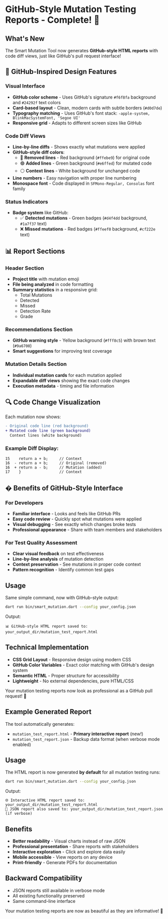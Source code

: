 # GitHub-Style Mutation Testing Reports - Complete! 🎉

## What's New
The Smart Mutation Tool now generates **GitHub-style HTML reports** with code diff views, just like GitHub's pull request interface!

## 🎨 GitHub-Inspired Design Features

### Visual Interface
- **GitHub color scheme** - Uses GitHub's signature `#f6f8fa` background and `#24292f` text colors
- **Card-based layout** - Clean, modern cards with subtle borders (`#d0d7de`)
- **Typography matching** - Uses GitHub's font stack: `-apple-system, BlinkMacSystemFont, 'Segoe UI'`
- **Responsive grid** - Adapts to different screen sizes like GitHub

### Code Diff Views
- **Line-by-line diffs** - Shows exactly what mutations were applied
- **GitHub-style diff colors**:
  - 🔴 **Removed lines** - Red background (`#ffebe9`) for original code
  - 🟢 **Added lines** - Green background (`#e6ffed`) for mutated code
  - ⚪ **Context lines** - White background for unchanged code
- **Line numbers** - Easy navigation with proper line numbering
- **Monospace font** - Code displayed in `SFMono-Regular, Consolas` font family

### Status Indicators
- **Badge system** like GitHub:
  - ✅ **Detected mutations** - Green badges (`#d4f4dd` background, `#1a7f37` text)
  - ❌ **Missed mutations** - Red badges (`#ffeef0` background, `#cf222e` text)

## 📊 Report Sections

### Header Section
- **Project title** with mutation emoji
- **File being analyzed** in code formatting
- **Summary statistics** in a responsive grid:
  - Total Mutations
  - Detected
  - Missed  
  - Detection Rate
  - Grade

### Recommendations Section
- **GitHub warning style** - Yellow background (`#fff8c5`) with brown text (`#9a6700`)
- **Smart suggestions** for improving test coverage

### Mutation Details Section
- **Individual mutation cards** for each mutation applied
- **Expandable diff views** showing the exact code changes
- **Execution metadata** - timing and file information

## 🔍 Code Change Visualization

Each mutation now shows:
```diff
- Original code line (red background)
+ Mutated code line (green background)
  Context lines (white background)
```

### Example Diff Display:
```
15    return a + b;     // Context
16  - return a + b;     // Original (removed)
16  + return a - b;     // Mutation (added)  
17    }                 // Context
```

## � Benefits of GitHub-Style Interface

### For Developers
- **Familiar interface** - Looks and feels like GitHub PRs
- **Easy code review** - Quickly spot what mutations were applied
- **Visual debugging** - See exactly which changes broke tests
- **Professional appearance** - Share with team members and stakeholders

### For Test Quality Assessment
- **Clear visual feedback** on test effectiveness
- **Line-by-line analysis** of mutation detection
- **Context preservation** - See mutations in proper code context
- **Pattern recognition** - Identify common test gaps

## Usage
Same simple command, now with GitHub-style output:

```bash
dart run bin/smart_mutation.dart --config your_config.json
```

Output:
```
📊 GitHub-style HTML report saved to: your_output_dir/mutation_test_report.html
```

## Technical Implementation
- **CSS Grid Layout** - Responsive design using modern CSS
- **GitHub Color Variables** - Exact color matching with GitHub's design system
- **Semantic HTML** - Proper structure for accessibility
- **Lightweight** - No external dependencies, pure HTML/CSS

Your mutation testing reports now look as professional as a GitHub pull request! 🌟

## Example Generated Report
The tool automatically generates:
- `mutation_test_report.html` - **Primary interactive report** (new!)
- `mutation_test_report.json` - Backup data format (when verbose mode enabled)

## Usage
The HTML report is now generated **by default** for all mutation testing runs:

```bash
dart run bin/smart_mutation.dart --config your_config.json
```

Output:
```
🌐 Interactive HTML report saved to: your_output_dir/mutation_test_report.html
📄 JSON report also saved to: your_output_dir/mutation_test_report.json (if verbose)
```

## Benefits
- **Better readability** - Visual charts instead of raw JSON
- **Professional presentation** - Share reports with stakeholders
- **Interactive exploration** - Click and explore data easily
- **Mobile accessible** - View reports on any device
- **Print-friendly** - Generate PDFs for documentation

## Backward Compatibility
- JSON reports still available in verbose mode
- All existing functionality preserved
- Same command-line interface

Your mutation testing reports are now as beautiful as they are informative! 🚀
